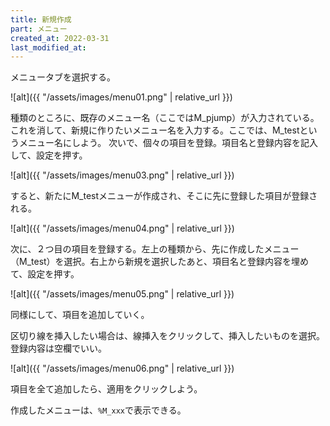 ```yaml
---
title: 新規作成
part: メニュー
created_at: 2022-03-31
last_modified_at: 
---
```


メニュータブを選択する。

![alt]({{ "/assets/images/menu01.png" | relative_url }})

種類のところに、既存のメニュー名（ここではM_pjump）が入力されている。これを消して、新規に作りたいメニュー名を入力する。ここでは、M_testというメニュー名にしよう。
次いで、個々の項目を登録。項目名と登録内容を記入して、設定を押す。

![alt]({{ "/assets/images/menu03.png" | relative_url }})

すると、新たにM_testメニューが作成され、そこに先に登録した項目が登録される。

![alt]({{ "/assets/images/menu04.png" | relative_url }})

次に、２つ目の項目を登録する。左上の種類から、先に作成したメニュー（M_test）を選択。右上から新規を選択したあと、項目名と登録内容を埋めて、設定を押す。

![alt]({{ "/assets/images/menu05.png" | relative_url }})

同様にして、項目を追加していく。

区切り線を挿入したい場合は、線挿入をクリックして、挿入したいものを選択。登録内容は空欄でいい。

![alt]({{ "/assets/images/menu06.png" | relative_url }})

項目を全て追加したら、適用をクリックしよう。

作成したメニューは、`%M_xxx`で表示できる。

